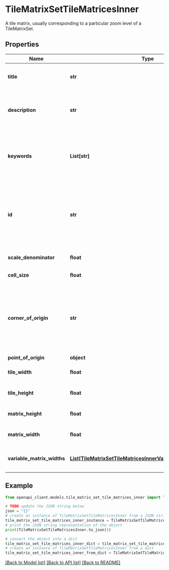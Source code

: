 # TileMatrixSetTileMatricesInner

A tile matrix, usually corresponding to a particular zoom level of a TileMatrixSet.

## Properties

Name | Type | Description | Notes
------------ | ------------- | ------------- | -------------
**title** | **str** | Title of this tile matrix, normally used for display to a human | [optional] 
**description** | **str** | Brief narrative description of this tile matrix set, normally available for display to a human | [optional] 
**keywords** | **List[str]** | Unordered list of one or more commonly used or formalized word(s) or phrase(s) used to describe this dataset | [optional] 
**id** | **str** | Identifier selecting one of the scales defined in the TileMatrixSet and representing the scaleDenominator the tile. Implementation of &#39;identifier&#39; | 
**scale_denominator** | **float** | Scale denominator of this tile matrix | 
**cell_size** | **float** | Cell size of this tile matrix | 
**corner_of_origin** | **str** | The corner of the tile matrix (_topLeft_ or _bottomLeft_) used as the origin for numbering tile rows and columns. This corner is also a corner of the (0, 0) tile. | [optional] [default to 'topLeft']
**point_of_origin** | **object** |  | 
**tile_width** | **float** | Width of each tile of this tile matrix in pixels | 
**tile_height** | **float** | Height of each tile of this tile matrix in pixels | 
**matrix_height** | **float** | Width of the matrix (number of tiles in width) | 
**matrix_width** | **float** | Height of the matrix (number of tiles in height) | 
**variable_matrix_widths** | [**List[TileMatrixSetTileMatricesInnerVariableMatrixWidthsInner]**](TileMatrixSetTileMatricesInnerVariableMatrixWidthsInner.md) | Describes the rows that has variable matrix width | [optional] 

## Example

```python
from openapi_client.models.tile_matrix_set_tile_matrices_inner import TileMatrixSetTileMatricesInner

# TODO update the JSON string below
json = "{}"
# create an instance of TileMatrixSetTileMatricesInner from a JSON string
tile_matrix_set_tile_matrices_inner_instance = TileMatrixSetTileMatricesInner.from_json(json)
# print the JSON string representation of the object
print(TileMatrixSetTileMatricesInner.to_json())

# convert the object into a dict
tile_matrix_set_tile_matrices_inner_dict = tile_matrix_set_tile_matrices_inner_instance.to_dict()
# create an instance of TileMatrixSetTileMatricesInner from a dict
tile_matrix_set_tile_matrices_inner_from_dict = TileMatrixSetTileMatricesInner.from_dict(tile_matrix_set_tile_matrices_inner_dict)
```
[[Back to Model list]](../README.md#documentation-for-models) [[Back to API list]](../README.md#documentation-for-api-endpoints) [[Back to README]](../README.md)


